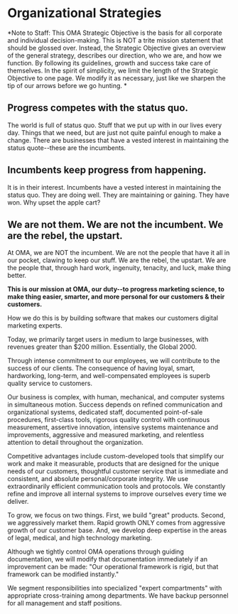 # Organizational Strategies

*Note to Staff:  This OMA Strategic Objective is the basis for all corporate and individual decision-making. This is NOT a trite mission statement that should be glossed over. Instead, the Strategic Objective gives an overview of the general strategy, describes our direction, who we are, and how we function. By following its guidelines, growth and success take care of themselves. In the spirit of simplicity, we limit the length of the Strategic Objective to one page. We modify it as necessary, just like we sharpen the tip of our arrows before we go hunting. *


## Progress competes with the status quo.

The world is full of status quo. Stuff that we put up with in our lives every day. Things that we need, but are just not quite painful enough to make a change. There are businesses that have a vested interest in maintaining the status quote--these are the incumbents. 


## Incumbents keep progress from happening.

It is in their interest. Incumbents have a vested interest in maintaining the status quo. They are doing well. They are maintaining or gaining. They have won. Why upset the apple cart? 


## We are not them. We are not the incumbent. We are the rebel, the upstart.

At OMA, we are NOT the incumbent. We are not the people that have it all in our pocket, clawing to keep our stuff. We are the rebel, the upstart. We are the people that, through hard work, ingenuity, tenacity, and luck, make thing better. 

**This is our mission at OMA, our duty--to progress marketing science, to make thing easier, smarter,  and more personal for our customers & their customers.**

How we do this is by building software that makes our customers digital marketing experts. 

Today, we primarily target users in medium to large businesses, with revenues greater than $200 million. Essentially, the Global 2000.  

Through intense commitment to our employees, we will contribute to the success of our clients. The consequence of having loyal, smart, hardworking, long-term, and well-compensated employees is superb quality service to customers. 

Our business is complex, with human, mechanical, and computer systems in simultaneous motion.  Success depends on refined communication and organizational systems, dedicated staff, documented point-of-sale procedures, first-class tools, rigorous quality control with continuous measurement, assertive innovation, intensive systems maintenance and improvements,  aggressive and measured marketing, and relentless attention to detail throughout the organization.  

Competitive advantages include custom-developed tools that simplify our work and make it measurable, products that are designed for the unique needs of our customers, thoughtful customer service that is immediate and consistent, and absolute personal/corporate integrity. We use extraordinarily efficient communication tools and protocols. We constantly refine and improve all internal systems to improve ourselves every time we deliver.  

To grow, we focus on two things.  First, we build "great" products.  Second, we aggressively market them.  Rapid growth ONLY comes from aggressive growth of our customer base.  And, we develop deep expertise in the areas of legal, medical, and high technology marketing. 

Although we tightly control OMA operations through guiding documentation, we will modify that documentation immediately if an improvement can be made: "Our operational framework is rigid, but that framework can be modified instantly."

We segment responsibilities into specialized "expert compartments" with appropriate cross-training among departments. We have backup personnel for all management and staff positions. 

 


